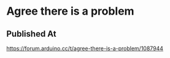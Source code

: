 # Agree there is a problem

## Published At

https://forum.arduino.cc/t/agree-there-is-a-problem/1087944
